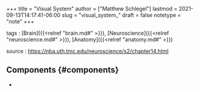 +++
title = "Visual System"
author = ["Matthew Schlegel"]
lastmod = 2021-09-13T14:17:41-06:00
slug = "visual_system_"
draft = false
notetype = "note"
+++

tags
: [Brain]({{<relref "brain.md#" >}}), [Neuroscience]({{<relref "neuroscience.md#" >}}), [Anatomy]({{<relref "anatomy.md#" >}})

source
: <https://nba.uth.tmc.edu/neuroscience/s2/chapter14.html>


## Components {#components}

-
